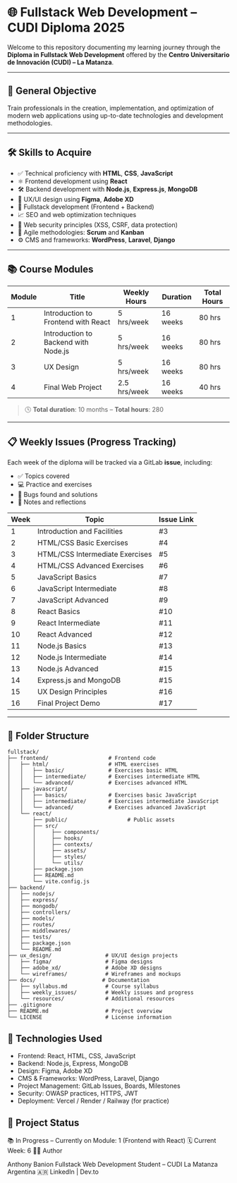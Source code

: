 # 🌐 Fullstack Web Development – CUDI Diploma 2025

Welcome to this repository documenting my learning journey through the **Diploma in Fullstack Web Development** offered by the **Centro Universitario de Innovación (CUDI) – La Matanza**.

---

## 🎯 General Objective

Train professionals in the creation, implementation, and optimization of modern web applications using up-to-date technologies and development methodologies.

---

## 🛠 Skills to Acquire

- ✅ Technical proficiency with **HTML**, **CSS**, **JavaScript**
- ⚛️ Frontend development using **React**
- 🛠 Backend development with **Node.js**, **Express.js**, **MongoDB**
- 🎨 UX/UI design using **Figma**, **Adobe XD**
- 🧩 Fullstack development (Frontend + Backend)
- 📈 SEO and web optimization techniques
- 🔐 Web security principles (XSS, CSRF, data protection)
- 🧪 Agile methodologies: **Scrum** and **Kanban**
- ⚙️ CMS and frameworks: **WordPress**, **Laravel**, **Django**

---

## 📚 Course Modules

| Module | Title                                | Weekly Hours | Duration | Total Hours |
| ------ | ------------------------------------ | ------------ | -------- | ----------- |
| 1      | Introduction to Frontend with React  | 5 hrs/week   | 16 weeks | 80 hrs      |
| 2      | Introduction to Backend with Node.js | 5 hrs/week   | 16 weeks | 80 hrs      |
| 3      | UX Design                            | 5 hrs/week   | 16 weeks | 80 hrs      |
| 4      | Final Web Project                    | 2.5 hrs/week | 16 weeks | 40 hrs      |

> 🕓 **Total duration**: 10 months – **Total hours**: 280

---

## 📋 Weekly Issues (Progress Tracking)

Each week of the diploma will be tracked via a GitLab **issue**, including:

- ✅ Topics covered
- 💻 Practice and exercises
- 🐞 Bugs found and solutions
- 📌 Notes and reflections

| Week | Topic                           | Issue Link |
| ---- | ------------------------------- | ---------- |
| 1    | Introduction and Facilities     | #3         |
| 2    | HTML/CSS Basic Exercises        | #4         |
| 3    | HTML/CSS Intermediate Exercises | #5         |
| 4    | HTML/CSS Advanced Exercises     | #6         |
| 5    | JavaScript Basics               | #7         |
| 6    | JavaScript Intermediate         | #8         |
| 7    | JavaScript Advanced             | #9         |
| 8    | React Basics                    | #10        |
| 9    | React Intermediate              | #11        |
| 10   | React Advanced                  | #12        |
| 11   | Node.js Basics                  | #13        |
| 12   | Node.js Intermediate            | #14        |
| 13   | Node.js Advanced                | #15        |
| 14   | Express.js and MongoDB          | #15        |
| 15   | UX Design Principles            | #16        |
| 16   | Final Project Demo              | #17        |

---

## 🧱 Folder Structure

```text
fullstack/
├── frontend/                   # Frontend code
│   ├── html/                   # HTML exercises
│   │   ├── basic/              # Exercises basic HTML
│   │   ├── intermediate/       # Exercises intermediate HTML
│   │   └── advanced/           # Exercises advanced HTML
│   ├── javascript/
│   │   ├── basics/             # Exercises basic JavaScript
│   │   ├── intermediate/       # Exercises intermediate JavaScript
│   │   └── advanced/           # Exercises advanced JavaScript
│   └── react/
│       ├── public/                   # Public assets
│       ├── src/
│       │     ├── components/
│       │     ├── hooks/
│       │     ├── contexts/
│       │     ├── assets/
│       │     ├── styles/
│       │     └── utils/
│       ├── package.json
│       ├── README.md
│       └── vite.config.js
├── backend/
│   ├── nodejs/
│   ├── express/
│   ├── mongodb/
│   ├── controllers/
│   ├── models/
│   ├── routes/
│   ├── middlewares/
│   ├── tests/
│   ├── package.json
│   └── README.md
├── ux_design/                 # UX/UI design projects
│   ├── figma/                 # Figma designs
│   ├── adobe_xd/              # Adobe XD designs
│   └── wireframes/            # Wireframes and mockups
├── docs/                     # Documentation
│   ├── syllabus.md            # Course syllabus
│   ├── weekly_issues/         # Weekly issues and progress
│   └── resources/             # Additional resources
├── .gitignore
├── README.md                  # Project overview
└── LICENSE                    # License information
```

## 🧪 Technologies Used

- Frontend: React, HTML, CSS, JavaScript
- Backend: Node.js, Express, MongoDB
- Design: Figma, Adobe XD
- CMS & Frameworks: WordPress, Laravel, Django
- Project Management: GitLab Issues, Boards, Milestones
- Security: OWASP practices, HTTPS, JWT
- Deployment: Vercel / Render / Railway (for practice)

## 🚧 Project Status

📚 In Progress – Currently on Module: 1 (Frontend with React)
🗓️ Current Week: 6
👨‍💻 Author

Anthony Banion
Fullstack Web Development Student – CUDI La Matanza
Argentina 🇦🇷
LinkedIn | Dev.to
